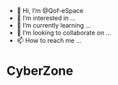 - 👋 Hi, I’m @Qof-eSpace
- 👀 I’m interested in ...
- 🌱 I’m currently learning ...
- 💞️ I’m looking to collaborate on ...
- 📫 How to reach me ...

<!---
Qof-eSpace/Qof-eSpace is a ✨ special ✨ repository because its `README.md` (this file) appears on your GitHub profile.
You can click the Preview link to take a look at your changes.
--->

# CyberZone

